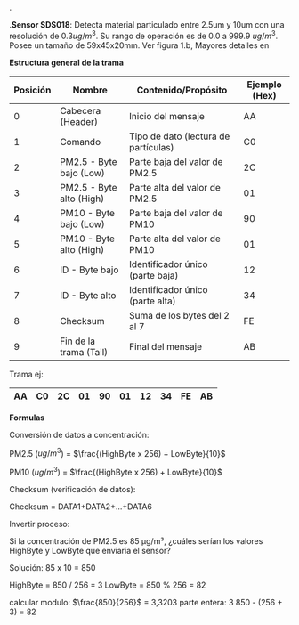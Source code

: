 .

.**Sensor SDS018**: Detecta material particulado entre 2.5um y 10um con una resolución  de $0.3 ug/m^3$. Su rango de operación es de 0.0 a 999.9 $ug/m^3$. Posee un tamaño de 59x45x20mm. Ver figura 1.b, Mayores detalles en 

**Estructura general de la trama**


| Posición | Nombre                   | Contenido/Propósito                  | Ejemplo (Hex) |
| -------- | ------------------------ | ------------------------------------ | ------------- |
| 0        | Cabecera (Header)        | Inicio del mensaje                   | AA            |
| 1        | Comando                  | Tipo de dato (lectura de partículas) | C0            |
| 2        | PM2.5 - Byte bajo (Low)  | Parte baja del valor de PM2.5        | 2C            |
| 3        | PM2.5 - Byte alto (High) | Parte alta del valor de PM2.5        | 01            |
| 4        | PM10 - Byte bajo (Low)   | Parte baja del valor de PM10         | 90            |
| 5        | PM10 - Byte alto (High)  | Parte alta del valor de PM10         | 01            |
| 6        | ID - Byte bajo           | Identificador único (parte baja)     | 12            |
| 7        | ID - Byte alto           | Identificador único (parte alta)     | 34            |
| 8        | Checksum                 | Suma de los bytes del 2 al 7         | FE            |
| 9        | Fin de la trama (Tail)   | Final del mensaje                    | AB            |

Trama ej: 

| AA  | C0  | 2C  | 01  | 90  | 01  | 12  | 34  | FE  | AB  |
| --- | --- | --- | --- | --- | --- | --- | --- | --- | --- |

**Formulas**

Conversión de datos a concentración:

PM2.5 ($ug/m^3$) = $\frac{(HighByte x 256) + LowByte}{10}$

PM10 ($ug/m^3$) = $\frac{(HighByte x 256) + LowByte}{10}$

Checksum (verificación de datos):

Checksum = DATA1+DATA2+...+DATA6

Invertir proceso:

Si la concentración de PM2.5 es 85 μg/m³, ¿cuáles serían los 
	valores HighByte y LowByte que enviaría el sensor?

Solución:             85 x 10 = 850

HighByte = 850 / 256 = 3
LowByte = 850 % 256 = 82             

calcular modulo:    $\frac{850}{256}$ = 3,3203
parte entera: 3
850 - (256 + 3) = 82